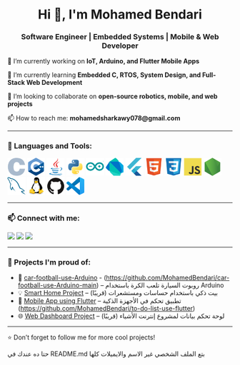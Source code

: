 <h1 align="center">Hi 👋, I'm Mohamed Bendari</h1>
<h3 align="center">Software Engineer | Embedded Systems | Mobile & Web Developer</h3>

<p align="left">🔭 I’m currently working on <strong>IoT, Arduino, and Flutter Mobile Apps</strong></p>
<p align="left">🌱 I’m currently learning <strong>Embedded C, RTOS, System Design, and Full-Stack Web Development</strong></p>
<p align="left">👯 I’m looking to collaborate on <strong>open-source robotics, mobile, and web projects</strong></p>
<p align="left">📫 How to reach me: <strong>mohamedsharkawy078@gmail.com</strong></p>

---

### 🧰 Languages and Tools:

<p align="left">
  <!-- Embedded & Programming -->
  <img src="https://raw.githubusercontent.com/devicons/devicon/master/icons/c/c-original.svg" alt="C" width="40" height="40"/>
  <img src="https://raw.githubusercontent.com/devicons/devicon/master/icons/cplusplus/cplusplus-original.svg" alt="C++" width="40" height="40"/>
  <img src="https://raw.githubusercontent.com/devicons/devicon/master/icons/java/java-original.svg" alt="Java" width="40" height="40"/>
  <img src="https://raw.githubusercontent.com/devicons/devicon/master/icons/python/python-original.svg" alt="Python" width="40" height="40"/>
  <img src="https://raw.githubusercontent.com/devicons/devicon/master/icons/arduino/arduino-original.svg" alt="Arduino" width="40" height="40"/>
  
  <!-- Mobile -->
  <img src="https://raw.githubusercontent.com/devicons/devicon/master/icons/dart/dart-original.svg" alt="Dart" width="40" height="40"/>
  <img src="https://raw.githubusercontent.com/devicons/devicon/master/icons/flutter/flutter-original.svg" alt="Flutter" width="40" height="40"/>
  
  <!-- Frontend -->
  <img src="https://raw.githubusercontent.com/devicons/devicon/master/icons/html5/html5-original.svg" alt="HTML5" width="40" height="40"/>
  <img src="https://raw.githubusercontent.com/devicons/devicon/master/icons/css3/css3-original.svg" alt="CSS3" width="40" height="40"/>
  <img src="https://raw.githubusercontent.com/devicons/devicon/master/icons/javascript/javascript-original.svg" alt="JavaScript" width="40" height="40"/>
  
  <!-- Backend -->
  <img src="https://raw.githubusercontent.com/devicons/devicon/master/icons/nodejs/nodejs-original.svg" alt="Node.js" width="40" height="40"/>
  <img src="https://raw.githubusercontent.com/devicons/devicon/master/icons/mysql/mysql-original.svg" alt="MySQL" width="40" height="40"/>

  <!-- Tools -->
  <img src="https://raw.githubusercontent.com/devicons/devicon/master/icons/linux/linux-original.svg" alt="Linux" width="40" height="40"/>
  <img src="https://raw.githubusercontent.com/devicons/devicon/master/icons/github/github-original.svg" alt="GitHub" width="40" height="40"/>
  <img src="https://raw.githubusercontent.com/devicons/devicon/master/icons/vscode/vscode-original.svg" alt="VS Code" width="40" height="40"/>
</p>

---

### 📫 Connect with me:

<p align="left">
  <a href="mailto:mohamedsharkawy078@gmail.com"><img src="https://img.shields.io/badge/Gmail-D14836?style=flat-square&logo=gmail&logoColor=white"/></a>
  <a href="https://www.linkedin.com/in/mohamed-bendary-6778922ba?utm_source=share&utm_campaign=share_via&utm_content=profile&utm_medium=android_app" target="_blank"><img src="https://img.shields.io/badge/LinkedIn-0077B5?style=flat-square&logo=linkedin&logoColor=white"/></a>
  <a href="https://github.com/MohamedBendari" target="_blank"><img src="https://img.shields.io/badge/GitHub-100000?style=flat-square&logo=github&logoColor=white"/></a>
</p>

---

### 📌 Projects I'm proud of:

- 🚗 [car-football-use-Arduino](#) - (https://github.com/MohamedBendari/car-football-use-Arduino-main) – روبوت السيارة تلعب الكرة باستخدام Arduino  
- 💡 [Smart Home Project](#) – بيت ذكي باستخدام حساسات ومستشعرات (قريبًا)
- 📱 [Mobile App using Flutter](#) – تطبيق تحكم في الأجهزة الذكية (https://github.com/MohamedBendari/to-do-list-use-flutter)
- 🌐 [Web Dashboard Project](#) – لوحة تحكم بيانات لمشروع إنترنت الأشياء (قريبًا)

---

⭐ Don’t forget to follow me for more cool projects!

حتا ده عندك في README.md بتع الملف الشخصي غير الاسم والايميلات كلها
